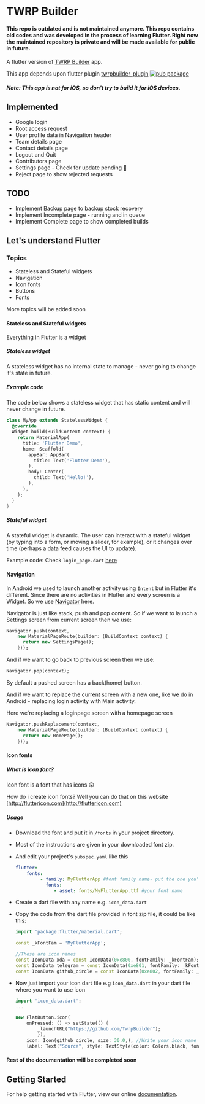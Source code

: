 # TWRP Builder

#### This repo is outdated and is not maintained anymore. This repo contains old codes and was developed in the process of learning Flutter. Right now the maintained repository is private and will be made available for public in future.

A flutter version of [TWRP Builder](https://github.com/TwrpBuilder/TwrpBuilder) app.

This app depends upon flutter plugin [twrpbuilder_plugin](https://pub.dartlang.org/packages/twrpbuilder_plugin) [![pub package](https://img.shields.io/pub/v/twrpbuilder_plugin.svg)](https://pub.dartlang.org/packages/twrpbuilder_plugin)

##### Note: This app is not for iOS, so don't try to build it for iOS devices.

## Implemented
* Google login
* Root access request
* User profile data in Navigation header
* Team details page
* Contact details page
* Logout and Quit
* Contributors page
* Settings page - Check for update pending :grimacing:
* Reject page to show rejected requests

## TODO

* Implement Backup page to backup stock recovery
* Implement Incomplete page - running and in queue
* Implement Complete page to show completed builds

## Let's understand Flutter

### Topics
* Stateless and Stateful widgets
* Navigation
* Icon fonts
* Buttons
* Fonts

More topics will be added soon

#### Stateless and Stateful widgets

Everything in Flutter is a widget

##### Stateless widget

A stateless widget has no internal state to manage - never going to change it's state in future.

##### Example code

The code below shows a stateless widget that has static content and will never change in future.

~~~dart
class MyApp extends StatelessWidget {
  @override
  Widget build(BuildContext context) {
    return MaterialApp(
      title: 'Flutter Demo',
      home: Scaffold(
        appBar: AppBar(
          title: Text('Flutter Demo'),
        ),
        body: Center(
          child: Text('Hello!'),
        ),
      ),
    );
  }
}
~~~

##### Stateful widget
    
A stateful widget is dynamic. The user can interact with a stateful widget (by typing into a form, or moving a slider, for example), or it changes over time (perhaps a data feed causes the UI to update).

Example code: Check ```login_page.dart``` [here](/lib/pages/login_page.dart)

#### Navigation

In Android we used to launch another activity using ```Intent``` but in Flutter it's different.
Since there are no activities in Flutter and every screen is a Widget. So we use [Navigator](https://docs.flutter.io/flutter/widgets/Navigator-class.html) here.

Navigator is just like stack, push and pop content. So if we want to launch a Settings screen from current screen then we use:

```dart
Navigator.push(context,
    new MaterialPageRoute(builder: (BuildContext context) {
      return new SettingsPage();
    }));
```

And if we want to go back to previous screen then we use:
```dart
Navigator.pop(context);
```
By default a pushed screen has a back(home) button.

And if we want to replace the current screen with a new one, like we do in Android - replacing login activity with Main activity.

Here we're replacing a loginpage screen with a homepage screen
```dart
Navigator.pushReplacement(context,
    new MaterialPageRoute(builder: (BuildContext context) {
      return new HomePage();
    }));
```

#### Icon fonts
##### What is icon font?
Icon font is a font that has icons :stuck_out_tongue_winking_eye:

How do i create icon fonts? Well you can do that on this website [http://fluttericon.com](http://fluttericon.com)

##### Usage

* Download the font and put it in ```/fonts``` in your project directory.
* Most of the instructions are given in your downloaded font zip.
* And edit your project's ```pubspec.yaml``` like this 
    ```yaml
    flutter: 
        fonts:
             - family: MyFlutterApp #font family name- put the one you've given while creating font
               fonts:
                  - asset: fonts/MyFlutterApp.ttf #your font name
    ```
* Create a dart file with any name e.g. ```icon_data.dart```
* Copy the code from the dart file provided in font zip file, it could be like this:
    ```dart
    import 'package:flutter/material.dart';
    
    const _kFontFam = 'MyFlutterApp';
  
    //These are icon names
    const IconData xda = const IconData(0xe800, fontFamily: _kFontFam);
    const IconData telegram = const IconData(0xe801, fontFamily: _kFontFam);
    const IconData github_circle = const IconData(0xe802, fontFamily: _kFontFam);

    ```
* Now just import your icon dart file e.g ```icon_data.dart``` in your dart file where you want to use icon

    ```dart
    import 'icon_data.dart';
    ...
    
    new FlatButton.icon(
        onPressed: () => setState(() {
            _launchURL("https://github.com/TwrpBuilder");
            }),
        icon: Icon(github_circle, size: 30.0,), //Write your icon name here in place of github_circle
        label: Text("Source", style: TextStyle(color: Colors.black, fontSize: 16.0),)
    ```
    
    
#### Rest of the documentation will be completed soon

## Getting Started

For help getting started with Flutter, view our online
[documentation](https://flutter.io/).
